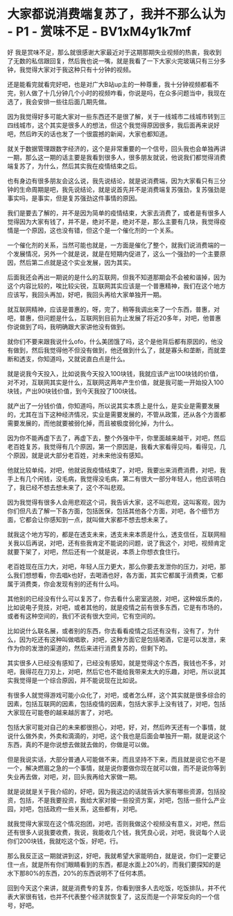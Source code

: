 # 大家都说消费端复苏了，我并不那么认为 - P1 - 赏味不足 - BV1xM4y1k7mf

好 我是赏味不足，那么就很感谢大家最近对于这期那期失业视频的热衷，我收到了无数的私信跟回复，然后我也说一嘴，就是我看了一下大家火完玻璃只有三分多钟，我觉得大家对于我这种只有十分钟的视频。

还是能看完就看完好吧，也是对广大B站up主的一种尊重，我十分钟视频都看不完，别人做了十几分钟几个小时的视频咋看，你说是吗，在众多问题当中，我现在选了，我会安排一些往后面几期先做。

因为我觉得好多可能大家对一些东西还不是很了解，关于一线城市二线城市转到三四线城市，这个其实是很多人的想法，但这个我觉得原因很多，我后面再来说好吧，然后昨天的话也发了一个很震撼的新闻，大家也都知道。

就关于数据管理跟数字经济的，这个是非常重要的一个信号，回头我也会单独再讲一期，那么这一期的话主要是我看到很多人，很多朋友就说，他说我们都觉得消费端复苏了，为什么，然后其实我在疫情结束之后。

也有身边有很多朋友会这么说，我先说结论，就是说消费端，因为大家看只有三分钟的生命周期是吧，我先说结论，就是说首先并不是消费端复苏强劲，复苏强劲是事实吗，是事实，但是复苏强劲这件事情的原因。

我们是要去了解的，并不是因为简单的疫情结束，大家去消费了，或者是有很多人觉得因为大家有钱了，并不是，绝对不是，绝对不是，那么主要有几块，我觉得疫情是一个原因，这也没有错，但这个是一个催化剂的一个关系。

一个催化剂的关系，当然可能也就是，一方面是催化了整个，就我们说消费端的一个发展情况，另外一个就是说，就是在短期内促进了，这么一个强劲的一个主要原因，然后第二点就是这个实业发展，因为其实。

后面我还会再出一期说的是什么的互联网，但我不知道那期会不会被和谐掉，因为这个内容比较的，唉比较尖锐，互联网其实应该是一个普惠精神，我们在这个地方应该写，我回头再加，好吧，我回头再给大家单独开一期。

就互联网精神，应该是普惠的，呀，完了，稍等我调出来了一个东西，普惠，对吧，普惠，但问题是什么，互联网到目前为止发展了将近20多年，对吧，他普惠你说做到了吗，我明确跟大家讲他没有做到。

就你们不要来跟我说什么ofo，什么美团饿了吗，这个是他背后都有原因的，他没有做到，然后我觉得他不但没有做到，他还做到什么了，就是寡头和垄断，而就垄断和透支，你知道吗，又就说直白点是什么。

就是说我今天投入，比如说我今天投入100块钱，我就应该产出100块钱的价值，对不对，互联网其实是什么，互联网这两年产生价值，就是我可能一开始投入100块钱，产出90块钱价值，到今天我投了100块钱。

就产出了一分钱价值，你知道吗，所以说其实本质上是什么，是实业是需要发展的，尤其在当下这种经济情况，实业是需要发展的，不管从政策，还从各个方面都需要发展的，而他就要被弱化掉，而且被极度弱化掉，为什么。

因为你不能再虚下去了，再虚下去，整个外强中干，你里面越来越干，对吧，然后老百姓复苏，我觉得有几个原因，第一个原因是，我看大家看得见吗，看得见，几个原因，就是说大部分老百姓，对未来他没有感知。

他就比较单纯，对吧，他就说我疫情结束了，对吧，我要出来消费消费，对吧，我手上有几个闲钱，没毛病，我觉得没毛病，第二有很大一部分年轻人，他应该明白了，我已经不想去想未来了，这个不叫悲观。

因为我觉得有很多人会用悲观这个词，我告诉大家，这不叫悲观，这叫客观，因为你们但凡去了解一下各方面，包括医保，包括其他各个方面，对吧，各个细节方面，它都会让你感知到一点，就叫做大家都不想去想未来了。

就我这个地方写的，都是在透支未来，透支未来本质是什么，透支信任，互联网相关我以后再说，对吧，还有些我肯定不能说的问题，说了我这个，对吧，视频肯定就要下架了，对吧，然后还有一个就是说，本质上你想衣食住行。

老百姓现在压力大，对吧，年轻人压力更大，那么你要去发泄你的压力，对吧，那么我们想想看，你去唱k也好，去喝酒也好，各方面，其实它都属于消费类，它都属于消费类，你会发现有别的还有什么吗。

其他别的已经没有什么可以复苏了，你去看什么密室逃脱，对吧，这种娱乐类的，比如说电子竞技，对吧，或者其他的，就是疫情之前有很多东西，它是有市场的，或者有这种空间的，我们不说有很大空间，它有空间的。

比如说什么联名展，或者别的东西，你去看看疫情之后还有没有，没有了，为什么，因为吃还有这种叫做唱歌，对吧，这种方面它是包括喝酒，它是可以发泄，来作为你的发泄的渠道的，然后来进行消费复苏的，但剩下的。

其实很多人已经没有感知了，已经没有感知，就是觉得这个东西，我钱也不多，对吧，我得花在刀刃上，对吧，然后它也不能给我带来太大的乐趣，对吧，所以说其实我觉得是一个综合原因，并不能说现在比如说。

有很多人就觉得游戏可能小众化了，对吧，或者怎么样，这个其实就是很多综合的因素，包括互联网的因素，包括疫情的因素，包括大家手上没有钱了，对吧，包括大家现在可能卷的越来越厉害了，对吧。

包括大家可能对自己的未来都很担心，对吧，好，对，然后昨天还有一个事情，就说什么做外卖，外卖和滴滴的，对吧，这个我也是后面会单独开一期，就是说这个东西，真的不是你说想去做就去做的，你做是可以做。

但是我说实话，大部分普通人可能做不来，而且坚持不下来，而且就是说它也不是一个，解决燃眉之急的一个事情，就是说你要做你现在就可以做，而不是说你等到失业再去做，对吧，对，回头我再给大家做一期。

就是说就是关于我介绍的，好吧，因为我这边的话就告诉大家有哪些资源，包括投资，包括，不是我要投资，我给大家对接一些投资方案，对吧，包括一些什么产业园，对吧，包括政府一些关系，这些都有，对吧。

就我觉得大家现在这个情况抱团，对吧，否则我做这个视频没有意义，对吧，然后还有很多人说我要收费，我说，我能收几个钱，我凭良心说，对吧，我说每个人说你们200块钱，我就吃这个饭，好吧，行。

那么我反正这一期就讲到这，好吧，我就希望大家能明白，就是说，你们一定要记住一点，就是所有你们眼睛看到的东西，都是水面上20%的，而我们要探知的是水下那80%的东西，20%的东西说明不了任何本质。

回到今天这个来讲，就是消费专的复苏，你看到很多人去吃饭，吃饭排队，并不代表大家很有钱，也并不代表整个经济就恢复了，这反而是一个非常反向的一个信号，好吧。

